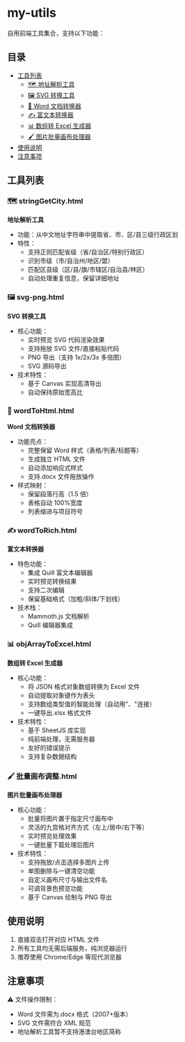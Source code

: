# my-utils

自用前端工具集合，支持以下功能：

## 目录

- [工具列表](#工具列表)
  - [🗺️ 地址解析工具](#-stringgetcityhtml)
  - [🖼️ SVG 转换工具](#-svg-pnghtml)
  - [📄 Word 文档转换器](#-wordtohtmlhtml)
  - [✍️ 富文本转换器](#-wordtorichhtml)
  - [📊 数组转 Excel 生成器](#-objarraytoexcelhtml)
  - [🖌️ 图片批量画布处理器](#-批量画布调整html)
- [使用说明](#使用说明)
- [注意事项](#注意事项)

## 工具列表

### 🗺️ stringGetCity.html

**地址解析工具**

- 功能：从中文地址字符串中提取省、市、区/县三级行政区划
- 特性：
  - 支持正则匹配省级（省/自治区/特别行政区）
  - 识别市级（市/自治州/地区/盟）
  - 匹配区县级（区/县/旗/市辖区/自治县/林区）
  - 自动处理重复信息，保留详细地址

### 🖼️ svg-png.html

**SVG 转换工具**

- 核心功能：
  - 实时预览 SVG 代码渲染效果
  - 支持拖放 SVG 文件/直接粘贴代码
  - PNG 导出（支持 1x/2x/3x 多倍图）
  - SVG 源码导出
- 技术特性：
  - 基于 Canvas 实现高清导出
  - 自动保持原始宽高比

### 📄 wordToHtml.html

**Word 文档转换器**

- 功能亮点：
  - 完整保留 Word 样式（表格/列表/标题等）
  - 生成独立 HTML 文件
  - 自动添加响应式样式
  - 支持.docx 文件拖放操作
- 样式映射：
  - 保留段落行高（1.5 倍）
  - 表格自动 100%宽度
  - 列表缩进与项目符号

### ✍️ wordToRich.html

**富文本转换器**

- 特色功能：
  - 集成 Quill 富文本编辑器
  - 实时预览转换结果
  - 支持二次编辑
  - 保留基础格式（加粗/斜体/下划线）
- 技术栈：
  - Mammoth.js 文档解析
  - Quill 编辑器集成

### 📊 objArrayToExcel.html

**数组转 Excel 生成器**

- 核心功能：
  - 将 JSON 格式对象数组转换为 Excel 文件
  - 自动提取对象键作为表头
  - 支持数组类型值的智能处理（自动用"、"连接）
  - 一键导出.xlsx 格式文件
- 技术特性：
  - 基于 SheetJS 库实现
  - 纯前端处理，无需服务器
  - 友好的错误提示
  - 支持复杂数据结构

### 🖌️ 批量画布调整.html

**图片批量画布处理器**

- 核心功能：
  - 批量将图片置于指定尺寸画布中
  - 灵活的九宫格对齐方式（左上/居中/右下等）
  - 实时预览处理效果
  - 一键批量下载处理后图片
- 技术特性：
  - 支持拖放/点击选择多图片上传
  - 单图删除与一键清空功能
  - 自定义画布尺寸与输出文件名
  - 可调背景色预览功能
  - 基于 Canvas 绘制与 PNG 导出

## 使用说明

1. 直接双击打开对应 HTML 文件
2. 所有工具均无需后端服务，纯浏览器运行
3. 推荐使用 Chrome/Edge 等现代浏览器

## 注意事项

⚠️ 文件操作限制：

- Word 文件需为.docx 格式（2007+版本）
- SVG 文件需符合 XML 规范
- 地址解析工具暂不支持港澳台地区简称
